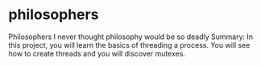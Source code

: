 # philosophers
Philosophers I never thought philosophy would be so deadly Summary: In this project, you will learn the basics of threading a process. You will see how to create threads and you will discover mutexes.
